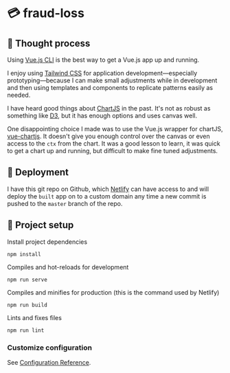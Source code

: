 # 💳 fraud-loss

## 🤔 Thought process

Using [Vue.js CLI](https://cli.vuejs.org/) is the best way to get a Vue.js app up and running.

I enjoy using [Tailwind CSS](https://tailwindcss.com/) for application development—especially prototyping—because I can make small adjustments while in development and then using templates and components to replicate patterns easily as needed.

I have heard good things about [ChartJS](https://www.chartjs.org/) in the past. It's not as robust as something like [D3](https://d3js.org/), but it has enough options and uses canvas well.

One disappointing choice I made was to use the Vue.js wrapper for chartJS, [vue-chartjs](https://vue-chartjs.org/). It doesn't give you enough control over the canvas or even access to the `ctx` from the chart. It was a good lesson to learn, it was quick to get a chart up and running, but difficult to make fine tuned adjustments.

## 🚀 Deployment

I have this git repo on Github, which [Netlify](https://www.netlify.com/) can have access to and will deploy the `built` app on to a custom domain any time a new commit is pushed to the `master` branch of the repo.

## 🔧 Project setup

Install project dependencies

```
npm install
```

Compiles and hot-reloads for development

```
npm run serve
```

Compiles and minifies for production (this is the command used by Netlify)

```
npm run build
```

Lints and fixes files

```
npm run lint
```

### Customize configuration
See [Configuration Reference](https://cli.vuejs.org/config/).
